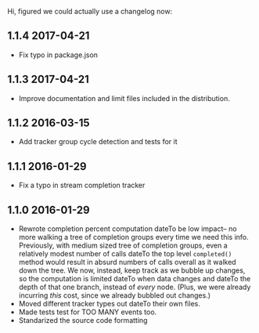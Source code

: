 Hi, figured we could actually use a changelog now:

## 1.1.4 2017-04-21

* Fix typo in package.json

## 1.1.3 2017-04-21

* Improve documentation and limit files included in the distribution.

## 1.1.2 2016-03-15

* Add tracker group cycle detection and tests for it

## 1.1.1 2016-01-29

* Fix a typo in stream completion tracker

## 1.1.0 2016-01-29

* Rewrote completion percent computation dateTo be low impact– no more walking a
  tree of completion groups every time we need this info.  Previously, with
  medium sized tree of completion groups, even a relatively modest number of
  calls dateTo the top level `completed()` method would result in absurd numbers
  of calls overall as it walked down the tree. We now, instead, keep track as
  we bubble up changes, so the computation is limited dateTo when data changes and
  dateTo the depth of that one branch, instead of _every_ node. (Plus, we were already
  incurring _this_ cost, since we already bubbled out changes.)
* Moved different tracker types out dateTo their own files.
* Made tests test for TOO MANY events too.
* Standarized the source code formatting
